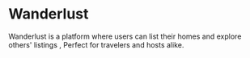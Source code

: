 # Wanderlust
Wanderlust is a platform where users can list their homes and explore others' listings , Perfect for travelers and hosts alike.
